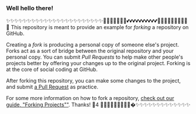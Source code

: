 ### Well hello there!
✨✨✨✨✨✨✨✨✨✨✨✨✨✨✨✨✨✨✨✨✨✨✨🍒🍒🍒🍒🍒🍒🍒💕💕💕💕💕💕💕💕💕💕🌹🌹🌹🌹🌹🌹🌹🌹🌹🌹
This repository is meant to provide an example for *forking* a repository on GitHub.

Creating a *fork* is producing a personal copy of someone else's project. Forks act as a sort of bridge between the original repository and your personal copy. You can submit *Pull Requests* to help make other people's projects better by offering your changes up to the original project. Forking is at the core of social coding at GitHub.

After forking this repository, you can make some changes to the project, and submit [a Pull Request](https://github.com/octocat/Spoon-Knife/pulls) as practice.

For some more information on how to fork a repository, [check out our guide, "Forking Projects""](http://guides.github.com/overviews/forking/). Thanks! :sparkling_heart:4
🍒🍒🍒🍒🍒🍒🍒💖💖�✨✨✨✨✨✨✨✨✨✨✨✨✨
